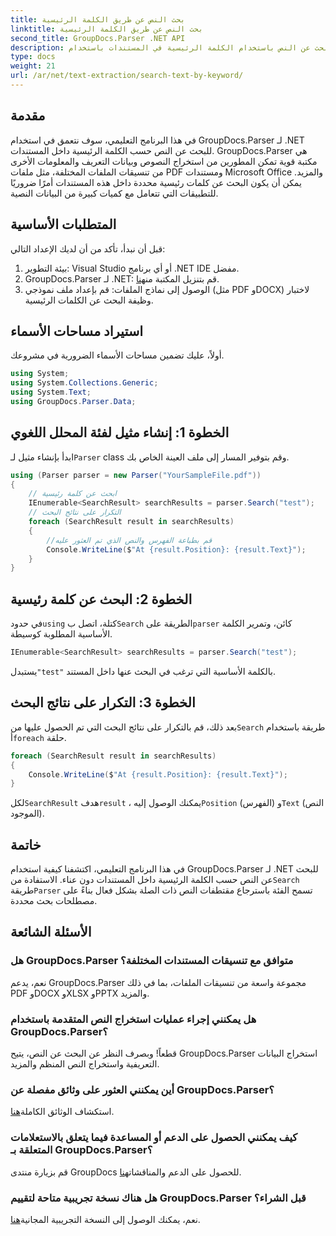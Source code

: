 ```yaml
---
title: بحث النص عن طريق الكلمة الرئيسية
linktitle: بحث النص عن طريق الكلمة الرئيسية
second_title: GroupDocs.Parser .NET API
description: تعرف على كيفية البحث عن النص باستخدام الكلمة الرئيسية في المستندات باستخدام GroupDocs.Parser لـ .NET. استخراج المحتوى ذي الصلة بكفاءة وبسهولة.
type: docs
weight: 21
url: /ar/net/text-extraction/search-text-by-keyword/
---
```

## مقدمة
في هذا البرنامج التعليمي، سوف نتعمق في استخدام GroupDocs.Parser لـ .NET للبحث عن النص حسب الكلمة الرئيسية داخل المستندات. GroupDocs.Parser هي مكتبة قوية تمكن المطورين من استخراج النصوص وبيانات التعريف والمعلومات الأخرى من تنسيقات الملفات المختلفة، مثل ملفات PDF ومستندات Microsoft Office والمزيد. يمكن أن يكون البحث عن كلمات رئيسية محددة داخل هذه المستندات أمرًا ضروريًا للتطبيقات التي تتعامل مع كميات كبيرة من البيانات النصية.
## المتطلبات الأساسية
قبل أن نبدأ، تأكد من أن لديك الإعداد التالي:
1. بيئة التطوير: Visual Studio أو أي برنامج .NET IDE مفضل.
2.  GroupDocs.Parser لـ .NET: قم بتنزيل المكتبة من[هنا](https://releases.groupdocs.com/parser/net/).
3. الوصول إلى نماذج الملفات: قم بإعداد ملف نموذجي (مثل PDF وDOCX) لاختبار وظيفة البحث عن الكلمات الرئيسية.

## استيراد مساحات الأسماء
أولاً، عليك تضمين مساحات الأسماء الضرورية في مشروعك.
```csharp
using System;
using System.Collections.Generic;
using System.Text;
using GroupDocs.Parser.Data;
```
## الخطوة 1: إنشاء مثيل لفئة المحلل اللغوي
 ابدأ بإنشاء مثيل لـ`Parser` class وقم بتوفير المسار إلى ملف العينة الخاص بك.
```csharp
using (Parser parser = new Parser("YourSampleFile.pdf"))
{
    // ابحث عن كلمة رئيسية
    IEnumerable<SearchResult> searchResults = parser.Search("test");
    // التكرار على نتائج البحث
    foreach (SearchResult result in searchResults)
    {
        //قم بطباعة الفهرس والنص الذي تم العثور عليه
        Console.WriteLine($"At {result.Position}: {result.Text}");
    }
}
```
## الخطوة 2: البحث عن كلمة رئيسية
 في حدود`using` كتلة، اتصل ب`Search` الطريقة على`parser` كائن، وتمرير الكلمة الأساسية المطلوبة كوسيطة.
```csharp
IEnumerable<SearchResult> searchResults = parser.Search("test");
```
 يستبدل`"test"` بالكلمة الأساسية التي ترغب في البحث عنها داخل المستند.
## الخطوة 3: التكرار على نتائج البحث
 بعد ذلك، قم بالتكرار على نتائج البحث التي تم الحصول عليها من`Search` طريقة باستخدام أ`foreach` حلقة.
```csharp
foreach (SearchResult result in searchResults)
{
    Console.WriteLine($"At {result.Position}: {result.Text}");
}
```
 لكل`SearchResult` هدف`result` ، يمكنك الوصول إليه`Position` (الفهرس) و`Text` (النص الموجود).

## خاتمة
 في هذا البرنامج التعليمي، اكتشفنا كيفية استخدام GroupDocs.Parser لـ .NET للبحث عن النص حسب الكلمة الرئيسية داخل المستندات دون عناء. الاستفادة من`Search` طريقة`Parser` تسمح الفئة باسترجاع مقتطفات النص ذات الصلة بشكل فعال بناءً على مصطلحات بحث محددة.

## الأسئلة الشائعة
### هل GroupDocs.Parser متوافق مع تنسيقات المستندات المختلفة؟
نعم، يدعم GroupDocs.Parser مجموعة واسعة من تنسيقات الملفات، بما في ذلك PDF وDOCX وXLSX وPPTX والمزيد.
### هل يمكنني إجراء عمليات استخراج النص المتقدمة باستخدام GroupDocs.Parser؟
قطعاً! وبصرف النظر عن البحث عن النص، يتيح GroupDocs.Parser استخراج البيانات التعريفية واستخراج النص المنظم والمزيد.
### أين يمكنني العثور على وثائق مفصلة عن GroupDocs.Parser؟
استكشاف الوثائق الكاملة[هنا](https://reference.groupdocs.com/parser/net/).
### كيف يمكنني الحصول على الدعم أو المساعدة فيما يتعلق بالاستعلامات المتعلقة بـ GroupDocs.Parser؟
 قم بزيارة منتدى GroupDocs للحصول على الدعم والمناقشات[هنا](https://forum.groupdocs.com/c/parser/17).
### هل هناك نسخة تجريبية متاحة لتقييم GroupDocs.Parser قبل الشراء؟
 نعم، يمكنك الوصول إلى النسخة التجريبية المجانية[هنا](https://releases.groupdocs.com/).